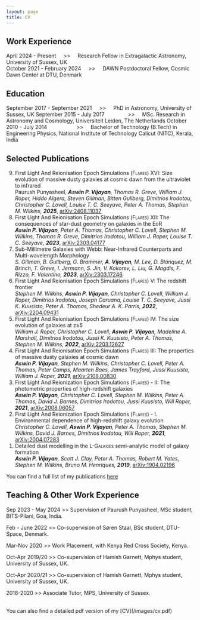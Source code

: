 ```yaml
---
layout: page
title: CV
---
```


<h2>Work Experience</h2>
April 2024 - Present &nbsp;&nbsp;&nbsp;&nbsp;>>&nbsp;&nbsp;&nbsp;&nbsp; Research Fellow in Extragalactic Astronomy, University of Sussex, UK
<br>
October 2021 - February 2024 &nbsp;&nbsp;&nbsp;&nbsp;>>&nbsp;&nbsp;&nbsp;&nbsp; DAWN Postdoctoral Fellow, Cosmic Dawn Center at DTU, Denmark

<h2>Education</h2>
September 2017 - September 2021 &nbsp;&nbsp;&nbsp;&nbsp;>>&nbsp;&nbsp;&nbsp;&nbsp; PhD in Astronomy, University of Sussex, UK  
September 2015 - July 2017 &nbsp;&nbsp;&nbsp;&nbsp;&nbsp;&nbsp;&nbsp;&nbsp;&nbsp;&nbsp;&nbsp;&nbsp;&nbsp;&nbsp;&nbsp;>>&nbsp;&nbsp;&nbsp;&nbsp; MSc. Research in Astronomy and Cosmology, Universiteit Leiden, The Netherlands  
October 2010 - July 2014 &nbsp;&nbsp;&nbsp;&nbsp;&nbsp;&nbsp;&nbsp;&nbsp;&nbsp;&nbsp;&nbsp;&nbsp;&nbsp;&nbsp;&nbsp;&nbsp;&nbsp;&nbsp;&nbsp;>>&nbsp;&nbsp;&nbsp;&nbsp; Bachelor of Technology (B.Tech) in Engineering Physics, National Institute of Technology Calicut (NITC), Kerala, India

<h2>Selected Publications</h2>
<ol reversed>
<li> First Light And Reionisation Epoch Simulations (<span style="font-variant: small-caps;">Flares</span>) XVI: Size evolution of massive dusty galaxies at cosmic dawn from the ultraviolet to infrared <br>
Paurush Punyasheel, <i><b>Aswin P. Vijayan</b>,  Thomas R. Greve, William J. Roper, Hiddo Algera, Steven Gillman, Bitten Gullberg, Dimitrios Irodotou, Christopher C. Lovell, Louise T. C. Seeyave, Peter A. Thomas, Stephen M. Wilkins, <b>2025</b></i>, <a href="https://ui.adsabs.harvard.edu/abs/2025A%26A...696A.234P/abstract">arXiv:2408.11037</a>
</li>
<li> First Light And Reionisation Epoch Simulations (<span style="font-variant: small-caps;">Flares</span>) XII: The consequences of star-dust geometry on galaxies in the EoR <br>
<i><b>Aswin P. Vijayan</b>, Peter A. Thomas, Christopher C. Lovell, Stephen M. Wilkins, Thomas R. Greve, Dimitrios Irodotou, William J. Roper, Louise T. C. Seeyave, <b>2023</b></i>, <a href="https://ui.adsabs.harvard.edu/abs/2023arXiv230304177V/abstract">arXiv:2303.04177</a>
</li>
<li> Sub-Millimetre Galaxies with Webb: Near-Infrared Counterparts and Multi-wavelength Morphology <br>
<i>S. Gillman, B. Gullberg, G. Brammer, <b>A. Vijayan</b>, M. Lee, D. Blánquez, M. Brinch, T. Greve, I. Jermann, S. Jin, V. Kokorev, L. Liu, G. Magdis, F. Rizzo, F. Valentino, <b>2023</b></i>, <a href="https://ui.adsabs.harvard.edu/abs/2023arXiv230317246G/abstract">arXiv:2303.17246</a>
</li>
<li> First Light And Reionisation Epoch Simulations (<span style="font-variant: small-caps;">Flares</span>) V: The redshift frontier <br>
<i>Stephen M. Wilkins, <b>Aswin P. Vijayan</b>, Christopher C. Lovell, William J. Roper, Dimitrios Irodotou, Joseph Caruana, Louise T. C. Seeyave, Jussi K. Kuusisto, Peter A. Thomas, Shedeur A. K. Parris, <b>2022</b></i>, <a href="https://ui.adsabs.harvard.edu/abs/2022arXiv220409431W/abstract">arXiv:2204.09431</a>
</li>
<li> First Light And Reionisation Epoch Simulations (<span style="font-variant: small-caps;">Flares</span>) IV: The size evolution of galaxies at  z&geq;5 <br>
<i>William J. Roper, Christopher C. Lovell, <b>Aswin P. Vijayan</b>, Madeline A. Marshall, Dimitrios Irodotou, Jussi K. Kuusisto, Peter A. Thomas, Stephen M. Wilkins, <b>2022</b></i>, <a href="https://ui.adsabs.harvard.edu/abs/2022arXiv220312627R/abstract">arXiv:2203.12627</a>
</li>
<li> First Light And Reionisation Epoch Simulations (<span style="font-variant: small-caps;">Flares</span>) III: The properties of massive dusty galaxies at cosmic dawn <br>
<i><b>Aswin P. Vijayan</b>, Stephen M. Wilkins, Christopher C. Lovell, Peter A. Thomas, Peter Camps, Maarten Baes, James Trayford, Jussi Kuusisto, William J. Roper, <b>2021</b></i>, <a href="https://ui.adsabs.harvard.edu/abs/2021arXiv210800830V/abstract">arXiv:2108.00830</a>
</li>
<li> First Light And Reionization Epoch Simulations (<span style="font-variant: small-caps;">Flares</span>) - II: The photometric properties of high-redshift galaxies<br>
<i><b>Aswin P. Vijayan</b>, Christopher C. Lovell, Stephen M. Wilkins, Peter A. Thomas,  David J. Barnes, Dimitrios Irodotou, Jussi Kuusisto, Will Roper, <b>2021</b></i>, <a href="https://ui.adsabs.harvard.edu/abs/2021MNRAS.501.3289V/abstract">arXiv:2008.06057</a>
</li>
<li> First Light And Reionization Epoch Simulations (<span style="font-variant: small-caps;">Flares</span>) - I. Environmental dependence of high-redshift galaxy evolution <br>
<i>Christopher C. Lovell, <b>Aswin P. Vijayan</b>, Peter A. Thomas, Stephen M. Wilkins, David J. Barnes, Dimitrios Irodotou, Will Roper, <b>2021</b></i>, <a href="https://ui.adsabs.harvard.edu/abs/2021MNRAS.500.2127L/abstract">arXiv:2004.07283</a>
</li>
<li>
Detailed dust modelling in the <span style="font-variant: small-caps;">L-Galaxies</span> semi-analytic model of galaxy formation <br>
<i><b>Aswin P. Vijayan</b>, Scott J. Clay, Peter A. Thomas, Robert M. Yates, Stephen M. Wilkins, Bruno M. Henriques, <b>2019</b></i>, <a href="https://ui.adsabs.harvard.edu/abs/2019MNRAS.489.4072V/abstract">arXiv:1904.02196</a>
</li>
</ol>  

You can find a full list of my publications [here](https://ui.adsabs.harvard.edu/public-libraries/nx11cjS2ROuxirheKfVAYw)

<h2>Teaching & Other Work Experience</h2>
Sep 2023 - May 2024 >> Supervision of Paurush Punyasheel, MSc student, BITS-Pilani, Goa, India.

Feb - June 2022 >> Co-supervision of S&oslash;ren Staal, BSc student, DTU-Space, Denmark.

<!--Oct 2021 >> SOC, [Models and Simulations of High-Redshift Galaxies](http://sazerac-conference.org/SIPS2122/1.html) - Sazerac Sip.

Feb 2021 >> SOC, [CIDER: The Cold ISM During the Epoch of Reionisation](http://sazerac-conference.org/SIPS2021/4.html) - Sazerac Sip.-->

Mar-Nov 2020 >> Work Placement, with Kenya Red Cross Society, Kenya.

Oct-Apr 2019/20 >> Co-supervision of Hamish Garnett, Mphys student, University of Sussex, UK.

Oct-Apr 2020/21 >> Co-supervision of Hamish Garnett, Mphys student, University of Sussex, UK.

2018-2020 >> Associate Tutor, MPS, University of Sussex.

<br>
You can also find a detailed pdf version of my [CV](/images/cv.pdf)
